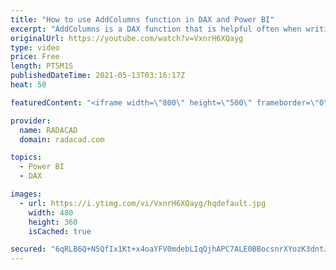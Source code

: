 ```yaml
---
title: "How to use AddColumns function in DAX and Power BI"
excerpt: "AddColumns is a DAX function that is helpful often when writing calculations in Power BI. In this article and video, I’ll explain how you can use it to add calculated columns on the fly to the virtual tables in measures or directly in a table. download the Power BI file from my blog article here: https://radacad.com/how-to-use-addcolumns-function-in-dax-and-power-bi"
originalUrl: https://youtube.com/watch?v=VxnrH6XQayg
type: video
price: Free
length: PT5M1S
publishedDateTime: 2021-05-13T03:16:17Z
heat: 50

featuredContent: "<iframe width=\"800\" height=\"500\" frameborder=\"0\" src=\"https://www.youtube.com/embed/VxnrH6XQayg\" allow=\"accelerometer; autoplay; encrypted-media; gyroscope; picture-in-picture\" allowfullscreen></iframe>"

provider:
  name: RADACAD
  domain: radacad.com

topics:
  - Power BI
  - DAX

images:
  - url: https://i.ytimg.com/vi/VxnrH6XQayg/hqdefault.jpg
    width: 480
    height: 360
    isCached: true

secured: "6qRLB6Q+N5QfIx1Kt+x4oaYFV0mdebLIqQjhAPC7ALE0BBocsnrXYozK3dntJPZF3PA2i+3Xk75nGDEKDfjcrXiW+I0pKs40ougtclM+FLdhT3ftnPnCZE6jxf8kBbCrYlXNV8X1E9LP3CZt/e0Til3K/P5goMEg3SHhlLNlPlScfr41Deh2uIznZA3LJSdrVTK0XPReTuvXKyV2ZlDtihUz2R02oPJXNaJzr6vkSSm30mPpOVOPpjCJcQg9CdCHDVasgRy08dJOhgiSGVXF1dIc0wusO4j41NoAcdQ2o/tq1p43FC62D2RWsUJeenJKTOaDSPqh3IuCudWTmqFMx1iwIRp/0Q8HkwHw/+yMfZEr/6IbW2gEGk7WY5+KgnI/bfchHeOK0OVxCFNI68kiIKfBbNyHiWpVxIVfyPZTae0=;2hojt9sxyxiUHvfsbw+KTQ=="
---
```


